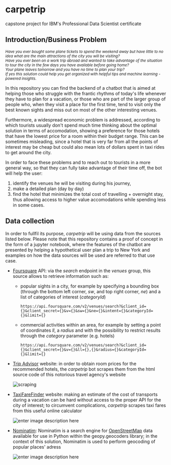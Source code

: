 # carpetrip
capstone project for IBM's Professional Data Scientist certificate

## Introduction/Business Problem
<sub>*Have you ever bought some plane tickets to spend the weekend away but have little to no idea what are the main attractions of the city you will be visiting?  
Have you ever been on a work trip abroad and wanted to take advantage of the situation to tour the city in the few days you have available before going home?  
Your plane leaves tomorrow and you have no time to plan your trip?  
If yes this solution could help you get organized with helpful tips and machine learning - powered insights.*</sub>

In this repository you can find the backend of a chatbot that is aimed at helping those who struggle with the frantic rhythms of today's life whenever they have to plan for a vacation, or those who are part of the larger group of people who, when they visit a place for the first time, tend to visit only the best known sights and miss out on most of the other interesting venues. 

Furthermore, a widespread economic problem is addressed, according to which tourists usually don't spend much time thinking about the optimal solution in terms of accomodation, showing a preference for those hotels that have the lowest price for a room within their budget range.
This can be sometimes misleading, since a hotel that is very far from all the points of interest may be cheap but could also mean lots of dollars spent in taxi rides to get around the city.

In order to face these problems and to reach out to tourists in a more general way, so that they can fully take advantage of their time off, the bot will help the user:
1. identify the venues he will be visiting during his journey,
2. make a detailed plan (day by day) 
3. find the hotel that minimizes the total cost of travelling + overnight stay, thus allowing access to higher value accomodations while spending less in some cases.

## Data collection
In order to fullfil its purpose,  *carpetrip*  will be using data from the sources listed below. Please note that this repository contains a proof of concept in the form of a jupyter notebook, where the features of the chatbot are presented by helping a hypothetical user plan a trip to New York and examples on how the data sources will be used are referred to that use case.
- [Foursquare](https://it.foursquare.com/) API: via the *search* endpoint in the *venues* group, this source allows to retrieve information such as:
	- popular sights in a city, for example by specifying a bounding box (through the bottom left corner, *sw*, and top right corner, *ne*) and a list of categories of interest (*categoryId*)

		```https://api.foursquare.com/v2/venues/search?&client_id={}&client_secret={}&v={}&sw={}&ne={}&intent={}&categoryId={}&limit={}```
	- commercial activities within an area, for example by setting a point of coordinates *ll*, a *radius* and with the possibility to restrict results through the *category* parameter (e.g. hotels)
		
		```https://api.foursquare.com/v2/venues/search?&client_id={}&client_secret={}&v={}&ll={},{}&radius={}&categoryId={}&limit={}```
- [Trip Advisor](https://www.tripadvisor.it/) website: in order to obtain room prices for the recommended hotels, the *carpetrip* bot scrapes them from the html source code of this notorious travel agency's website

		

	![scraping](https://dl.boxcloud.com/api/2.0/internal_files/674008224911/versions/715223565311/representations/jpg_paged_2048x2048/content/1.jpg?access_token=1!jP27rUKqPNnG7--7R9AFTXfo9saUmSdqI8vSKTYVOILuaOUvR13vu2hcIzoZWvDf9oD2up5vlTUdFBoXPCQk3IcnlEMqgNolWmIgiaXObJOa6cnwhNB8sgUPMQECdsE2W_TFmNLHrbDZjRlJ_87lSbnZUVCclaQ-GxFW0_v6Z6dVX2XTTwWKcSU0KNUqeF6nOkpLt9057rVxjyaLkgfZ1AEhota12vIAWozP3RODvxhWSuXOg-Rnw3CS7-qYnoT6iNPAMPpkTtZKiigw0qwkVSLAoQWafoQyAIddU3wLFYlXIrX8m-dlfWbTsPtFrO22XzsoT3cCQlXe7r3uWw5PgfM-9CJ6GmBMlElTQHAOJ7ubqKsatYT6IAhUBjBtq_8Qt7tnnnzv3BpAxpRexMT3qKzgxYtbuUc8YAoXWjZeOS2crgqglkKnjuLe0QbXOZ9NdVLZpWyDqoYPt1gawi0bIFO8VDHwrjkpPNwhSWX0IQmorok5lUehkQBIz_PS4mhB7NDsQlXtUKi5zg2AzQWemXnx6RjhnxO2O_Dn3Akg1Udh4cdJKemPHlgZDcd6ZvOEhQ..&box_client_name=box-content-preview&box_client_version=2.42.0)
- [TaxiFareFinder](https://https://www.taxifarefinder.com/) website: making an estimate of the cost of transports during a vacation can be hard without access to the proper API for the city of interest; to circumvent complications, *carpetrip* scrapes taxi fares from this useful online calculator 

	![enter image description here](https://dl.boxcloud.com/api/2.0/internal_files/674015418511/versions/715231307311/representations/jpg_paged_2048x2048/content/1.jpg?access_token=1!hvIMRPeQ_Y_3i8uxKYa3M8VN0DcXq6efrnRKFi5-b0OtkteAW_VFC38p9IX9ou22Ia83VJAheEj2WtVFo9kltzHYYXs_NEAOmnXb5nQ7bKbaq-LV63h0ADL1D3jo3AxbBzM0R_pxH8fKPjPlXUAB5Q-wnPmMojI9qBiKGattk3ZcodE8C9_cBLi4pytoY0g0HCnxY2Hsv3lSv-0hfRFDpMxfPYW2eblvkoxRqHkZFC_JULGCkrg4QuU14izOkl8hKbskKIkW17tuBB4UfXIai7um_p8gpUzHJZTPOrHIWYMA27EaKQBZbMkh2_d9DBI0hIdlYfFZKZtz7mFidi2eqe21STr25zDOFSDyrebA5ch44EryIfiNb_GPZHtaNRDo_MX4YnTwdY3J8g7eAoSB6NtTLYZDnKSnwhOpGDflFvYMMpcfRu-nbvolYXhSyJxw10kll3WQmMBRuwkleMtVD1GHSi3sq25JBMdLbox0gyjI9jwaK6l5at7XJnYxQ3x2DWquXqEJgCl9JtHLykWqfDzmnzlwMvw4FHAuHyphvEXMg0xKd9OaMo0PlcfgA672-Q..&box_client_name=box-content-preview&box_client_version=2.42.0)
- [Nominatim](https://nominatim.openstreetmap.org/): Nominatim is a search engine for [OpenStreetMap](https://www.openstreetmap.org/) data available for use in Python within the geopy.geocoders library; in the context of this solution, Nominatim is used to perform geocoding of  popular places' adress

	![enter image description here](https://dl.boxcloud.com/api/2.0/internal_files/674005703981/versions/715221475181/representations/jpg_paged_2048x2048/content/1.jpg?access_token=1!2QxKIlXrszIhqSU_IKKdQzgafqXwXJMgJ263JYMGdli1B-gnIrOEbKrttURLTm2HY53nDkne2Dz8kqiwalhMO48PY43MtQERsNAu8maCBO6f3oh6YW7n9r0lQAQ7q4IC41VVUKLGxQJKAoCdxV_jB4uqpsP0_4ke95_vuHdA5jdFhTKyjF8_A97H4DAhJ-Oz14Rp4v4myjH3qpyA1RBoi8bUWuVSZ3XzqaHrBbZMYCapTaa99sAcgqMD8KwPMbtdXj4oAny36Dv-1zj0zl01ZlPg7RoEnkOHgH5EiTTTJj7nvvZZGa4tBgz6oW8hGU9YGwcXaIrKqZoqHbXtHcx59hsQX2j6TBxNYHv1m1seXaiwdF12Hj1yKTIi7rX3YOIM6RHqRlNhMX5aDTtX1Le9xS7VuRee_2-Z4_rNTFL2IFixgGHK6HuXHkjjMhL9SqlBWpZPpddIc3K0CBCmyKc4JiUKe4wrAD9fnGaExokoP7R2rGs9lBMtgAXPOkDm-lIRn-stzylmv9bymFUtscl2IU3SvnIw1i5BAqo7yMUjgVPMz-2N-TPjOQaszJif6I1A6w..&box_client_name=box-content-preview&box_client_version=2.42.0)
